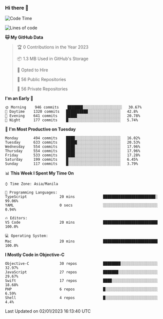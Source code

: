 ### Hi there 👋

<!--START_SECTION:waka-->
![Code Time](http://img.shields.io/badge/Code%20Time-3%2C502%20hrs%2059%20mins-blue)

![Lines of code](https://img.shields.io/badge/From%20Hello%20World%20I%27ve%20Written-2%20Million%20lines%20of%20code-blue)

**🐱 My GitHub Data** 

> 🏆 0 Contributions in the Year 2023
 > 
> 📦 1.3 MB Used in GitHub's Storage 
 > 
> 💼 Opted to Hire
 > 
> 📜 56 Public Repositories 
 > 
> 🔑 56 Private Repositories  
 > 
**I'm an Early 🐤** 

```text
🌞 Morning    946 commits    ███████░░░░░░░░░░░░░░░░░░   30.67% 
🌆 Daytime    1320 commits   ██████████░░░░░░░░░░░░░░░   42.8% 
🌃 Evening    641 commits    █████░░░░░░░░░░░░░░░░░░░░   20.78% 
🌙 Night      177 commits    █░░░░░░░░░░░░░░░░░░░░░░░░   5.74%

```
📅 **I'm Most Productive on Tuesday** 

```text
Monday       494 commits    ████░░░░░░░░░░░░░░░░░░░░░   16.02% 
Tuesday      633 commits    █████░░░░░░░░░░░░░░░░░░░░   20.53% 
Wednesday    554 commits    ████░░░░░░░░░░░░░░░░░░░░░   17.96% 
Thursday     554 commits    ████░░░░░░░░░░░░░░░░░░░░░   17.96% 
Friday       533 commits    ████░░░░░░░░░░░░░░░░░░░░░   17.28% 
Saturday     199 commits    █░░░░░░░░░░░░░░░░░░░░░░░░   6.45% 
Sunday       117 commits    █░░░░░░░░░░░░░░░░░░░░░░░░   3.79%

```


📊 **This Week I Spent My Time On** 

```text
⌚︎ Time Zone: Asia/Manila

💬 Programming Languages: 
TypeScript               20 mins             ████████████████████████░   99.06% 
YAML                     0 secs              ░░░░░░░░░░░░░░░░░░░░░░░░░   0.94%

🔥 Editors: 
VS Code                  20 mins             █████████████████████████   100.0%

💻 Operating System: 
Mac                      20 mins             █████████████████████████   100.0%

```

**I Mostly Code in Objective-C** 

```text
Objective-C              30 repos            ████████░░░░░░░░░░░░░░░░░   32.97% 
JavaScript               27 repos            ███████░░░░░░░░░░░░░░░░░░   29.67% 
Swift                    17 repos            ████░░░░░░░░░░░░░░░░░░░░░   18.68% 
PHP                      6 repos             █░░░░░░░░░░░░░░░░░░░░░░░░   6.59% 
Shell                    4 repos             █░░░░░░░░░░░░░░░░░░░░░░░░   4.4%

```



 Last Updated on 02/01/2023 16:13:40 UTC
<!--END_SECTION:waka-->


<!--
**rad182/rad182** is a ✨ _special_ ✨ repository because its `README.md` (this file) appears on your GitHub profile.

Here are some ideas to get you started:

- 🔭 I’m currently working on ...
- 🌱 I’m currently learning ...
- 👯 I’m looking to collaborate on ...
- 🤔 I’m looking for help with ...
- 💬 Ask me about ...
- 📫 How to reach me: ...
- 😄 Pronouns: ...
- ⚡ Fun fact: ...
-->
